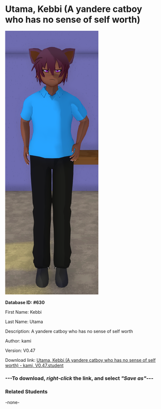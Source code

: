 # Utama, Kebbi (A yandere catboy who has no sense of self worth)

<img src="Files/Utama, Kebbi (A yandere catboy who has no sense of self worth).png" title="Utama, Kebbi (A yandere catboy who has no sense of self worth) - kami, V0.47">

**Database ID: #630**

First Name: Kebbi

Last Name: Utama

Description: A yandere catboy who has no sense of self worth

Author: kami

Version: V0.47

Download link: <a href="https://raw.githubusercontent.com/Arbiter1223/Daigaku-Gurashi-Custom-Students/master/Students/Files/Utama%2C%20Kebbi%20(A%20yandere%20catboy%20who%20has%20no%20sense%20of%20self%20worth)%20-%20kami%2C%20V0.47.student">Utama, Kebbi (A yandere catboy who has no sense of self worth) - kami, V0.47.student</a>

### ---**To download, _right-click_ the link, and select _"Save as"_**---

### Related Students

-none-
